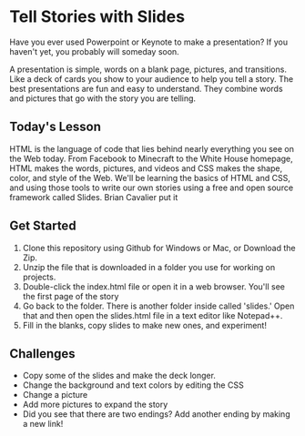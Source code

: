 # Tell Stories with Slides

Have you ever used Powerpoint or Keynote to make a presentation? If you
haven't yet, you probably will someday soon. 

A presentation is simple, words on a blank page, pictures, and
transitions. Like a deck of cards you show to your audience to help you
tell a story. The best presentations are fun and easy to understand.
They combine words and pictures that go with the story you are telling.

## Today's Lesson

HTML is the language of code that lies behind nearly everything you see
on the Web today. From Facebook to Minecraft to the White House
homepage, HTML makes the words, pictures, and videos and CSS makes the shape, color, and
style of the Web. We'll be learning the basics of HTML and CSS, and
using those tools to write our own stories using a free and open source
framework called Slides. Brian Cavalier put it 

## Get Started

1. Clone this repository using Github for Windows or Mac, or Download
   the Zip.
2. Unzip the file that is downloaded in a folder you use for working on
   projects.
3. Double-click the index.html file or open it in a web browser. You'll
   see the first page of the story
4. Go back to the folder. There is another folder inside called
   'slides.' Open that and then open the slides.html file in a text
editor like Notepad++.
5. Fill in the blanks, copy slides to make new ones, and experiment!

## Challenges

* Copy some of the slides and make the deck longer.
* Change the background and text colors by editing the CSS
* Change a picture
* Add more pictures to expand the story
* Did you see that there are two endings? Add another ending by making a
  new link!
